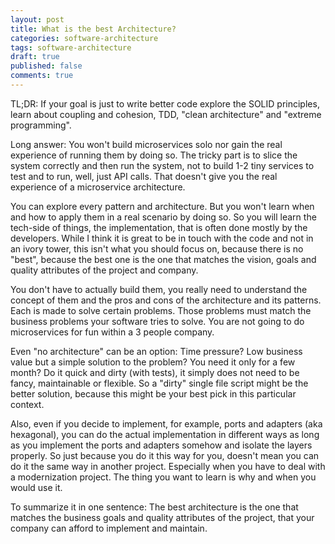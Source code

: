 ```yaml
---
layout: post
title: What is the best Architecture?
categories: software-architecture
tags: software-architecture
draft: true
published: false
comments: true
---
```


TL;DR: If your goal is just to write better code explore the SOLID principles, learn about coupling and cohesion, TDD, "clean architecture" and "extreme programming".

Long answer: You won't build microservices solo nor gain the real experience of running them by doing so. The tricky part is to slice the system correctly and then run the system, not to build 1-2 tiny services to test and to run, well, just API calls. That doesn't give you the real experience of a microservice architecture.

You can explore every pattern and architecture. But you won't learn when and how to apply them in a real scenario by doing so. So you will learn the tech-side of things, the implementation, that is often done mostly by the developers. While I think it is great to be in touch with the code and not in an ivory tower, this isn't what you should focus on, because there is no "best", because the best one is the one that matches the vision, goals and quality attributes of the project and company.

You don't have to actually build them, you really need to understand the concept of them and the pros and cons of the architecture and its patterns. Each is made to solve certain problems. Those problems must match the business problems your software tries to solve. You are not going to do microservices for fun within a 3 people company.

Even "no architecture" can be an option: Time pressure? Low business value but a simple solution to the problem? You need it only for a few month? Do it quick and dirty (with tests), it simply does not need to be fancy, maintainable or flexible. So a "dirty" single file script might be the better solution, because this might be your best pick in this particular context.

Also, even if you decide to implement, for example, ports and adapters (aka hexagonal), you can do the actual implementation in different ways as long as you implement the ports and adapters somehow and isolate the layers properly. So just because you do it this way for you, doesn't mean you can do it the same way in another project. Especially when you have to deal with a modernization project. The thing you want to learn is why and when you would use it.

To summarize it in one sentence: The best architecture is the one that matches the business goals and quality attributes of the project, that your company can afford to implement and maintain.